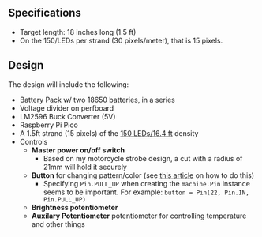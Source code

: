 ## Specifications
- Target length: 18 inches long (1.5 ft)
- On the 150/LEDs per strand (30 pixels/meter), that is 15 pixels.

## Design
The design will include the following:
- Battery Pack w/ two 18650 batteries, in a series
- Voltage divider on perfboard
- LM2596 Buck Converter (5V)
- Raspberry Pi Pico
- A 1.5ft strand (15 pixels) of the [150 LEDs/16.4 ft](https://a.co/d/0i7U9awN) density
- Controls
    - **Master power on/off switch**
        - Based on my motorcycle strobe design, a cut with a radius of 21mm will hold it securely
    - **Button** for changing pattern/color (see [this article](https://www.hackster.io/Ramji_Patel/raspberry-pi-pico-and-button-321059) on how to do this)
        - Specifying `Pin.PULL_UP` when creating the `machine.Pin` instance seems to be important. For example: `button = Pin(22, Pin.IN, Pin.PULL_UP)`
    - **Brightness potentiometer**
    - **Auxilary Potentiometer** potentiometer for controlling temperature and other things